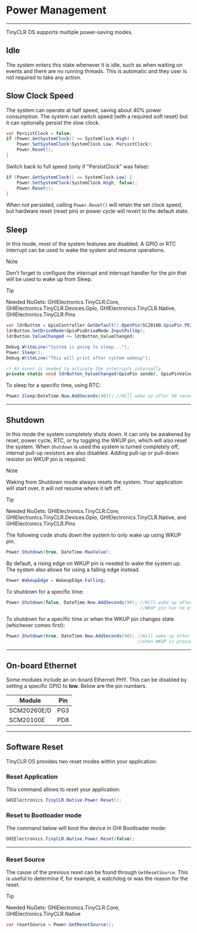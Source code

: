# Power Management
---
TinyCLR OS supports multiple power-saving modes.

## Idle
The system enters this state whenever it is idle, such as when waiting on events and there are no running threads. This is automatic and they user is not required to take any action.

## Slow Clock Speed

The system can operate at half speed, saving about 40% power consumption. The system can switch speed (with a required soft reset) but it can optionally persist the slow clock.

```cs
var PersistClock = false;
if (Power.GetSystemClock() == SystemClock.High) {
    Power.SetSystemClock(SystemClock.Low, PersistClock);
    Power.Reset();
}
```

Switch back to full speed (only if "PersistClock" was false):

```cs
if (Power.GetSystemClock() == SystemClock.Low) {
    Power.SetSystemClock(SystemClock.High, false);
    Power.Reset();
}
```

When not persisted, calling `Power.Reset()` will retain the set clock speed, but hardware reset (reset pin) or power cycle will revert to the default state.

## Sleep 
In this mode, most of the system features are disabled. A GPIO or RTC interrupt can be used to wake the system and resume operations.

> [!Note]
> Don't forget to configure the interrupt and interrupt handler for the pin that will be used to wake up from Sleep.

> [!Tip]
> Needed NuGets: GHIElectronics.TinyCLR.Core, GHIElectronics.TinyCLR.Devices.Gpio, GHIElectronics.TinyCLR.Native, GHIElectronics.TinyCLR.Pins

```cs
var ldrButton = GpioController.GetDefault().OpenPin(SC20100.GpioPin.PE3);
ldrButton.SetDriveMode(GpioPinDriveMode.InputPullUp);
ldrButton.ValueChanged += ldrButton_ValueChanged;

Debug.WriteLine("System is going to sleep...");
Power.Sleep();
Debug.WriteLine("This will print after system wakeup");

// An event is needed to activate the interrupts internally
private static void ldrButton_ValueChanged(GpioPin sender, GpioPinValueChangedEventArgs e) { }
```

To sleep for a specific time, using RTC:

```cs
Power.Sleep(DateTime.Now.AddSeconds(90)); //Will wake up after 90 seconds.
```
---

## Shutdown
In this mode the system completely shuts down. It can only be awakened by reset, power cycle, RTC, or by toggling the WKUP pin, which will also reset the system. When `Shutdown` is used the system is turned completely off, internal pull-up resistors are also disabled. Adding pull-up or pull-down resistor on WKUP pin is required.

> [!Note]
> Waking from Shutdown mode always resets the system. Your application will start over, it will not resume where it left off.

> [!Tip]
> Needed NuGets: GHIElectronics.TinyCLR.Core, GHIElectronics.TinyCLR.Devices.Gpio, GHIElectronics.TinyCLR.Native, and GHIElectronics.TinyCLR.Pins

The following code shuts down the system to only wake up using WKUP pin.

```cs
Power.Shutdown(true, DateTime.MaxValue); 
```

By default, a rising edge on WKUP pin is needed to wake the system up. The system also allows for using a falling edge instead.

```cs
Power.WakeupEdge = WakeupEdge.Falling;
```

To shutdown for a specific time:
```cs
Power.Shutdown(false, DateTime.Now.AddSeconds(90); //Will wake up after 90 seconds.
                                                   //WKUP pin has no effect.
```

To shutdown for a specific time or when the WKUP pin changes state (whichever comes first):
```cs
Power.Shutdown(true, DateTime.Now.AddSeconds(90); //Will wake up after 90 seconds or
                                                  //when WKUP is pressed.
```

---

## On-board Ethernet
Some modules include an on-board Ethernet PHY. This can be disabled by setting a specific GPIO to **low**. Below are the pin numbers.

| Module      | Pin  |
|-------------|------|
| SCM20260E/D | PG3  |
| SCM20100E   | PD8  |


---

## Software Reset

TinyCLR OS provides two reset modes within your application:

### Reset Application
This command allows to reset your application:

```cs
GHIElectronics.TinyCLR.Native.Power.Reset();
```

### Reset to Bootloader mode

The command below will boot the device in GHI Bootloader mode:
```cs
GHIElectronics.TinyCLR.Native.Power.Reset(false);
```

---

### Reset Source

The cause of the previous reset can be found through `GetResetSource`. This is useful to determine if, for example, a watchdog or was the reason for the reset.

> [!Tip]
> Needed NuGets: GHIElectronics.TinyCLR.Core, GHIElectronics.TinyCLR.Native

```cs
var resetSource = Power.GetResetSource();
```

